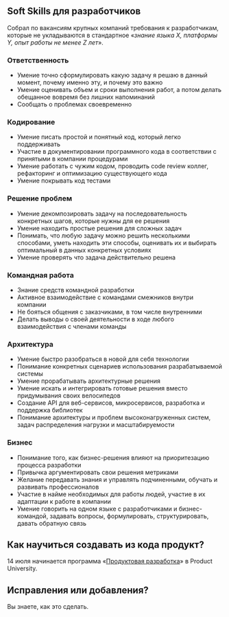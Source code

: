 ## Soft Skills для разработчиков

Собрал по вакансиям крупных компаний требования к разработчикам, которые не укладываются в стандартное «*знание языка X, платформы Y, опыт работы не менее Z лет*».

### Ответственность

- Умение точно сформулировать какую задачу я решаю в данный момент, почему именно эту, и почему это важно
- Умение оценивать объем и сроки выполнения работ, а потом делать обещанное вовремя без лишних напоминаний
- Сообщать о проблемах своевременно

### Кодирование

- Умение писать простой и понятный код, который легко поддерживать
- Участие в документировании программного кода в соответствии с принятыми в компании процедурами
- Умение работать с чужим кодом, проводить code review коллег, рефакторинг и оптимизацию существующего кода
- Умение покрывать код тестами

### Решение проблем

- Умение декомпозировать задачу на последовательность конкретных шагов, которые нужны для ее решения
- Умение находить простые решения для сложных задач
- Понимать, что любую задачу можно решить несколькими способами, уметь находить эти способы, оценивать их и выбирать оптимальный в данных конкретных условиях
- Умение проверять что задача действительно решена

### Командная работа

- Знание средств командной разработки
- Активное взаимодействие с командами смежников внутри компании
- Не бояться общения с заказчиками, в том числе внутренними
- Делать выводы о своей деятельности в ходе любого взаимодействия с членами команды

### Архитектура

- Умение быстро разобраться в новой для себя технологии
- Понимание конкретных сценариев использования разрабатываемой системы
- Умение прорабатывать архитектурные решения
- Умение искать и интегрировать готовые решения вместо придумывания своих велосипедов
- Создание API для веб-сервисов, микросервисов, разработка и поддержка библиотек
- Понимание архитектуры и проблем высоконагруженных систем, задач распределения нагрузки и масштабируемости

### Бизнес

- Понимание того, как бизнес-решения влияют на приоритезацию процесса разработки
- Привычка аргументировать свои решения метриками
- Желание передавать знания и управлять подчиненными, обучать и развивать профессионалов
- Участие в найме необходимых для работы людей, участие в их адаптации к работе в компании
- Умение говорить на одном языке с разработчиками и бизнес-командой, задавать вопросы, формулировать, структурировать, давать обратную связь

## Как научиться создавать из кода продукт?

14 июля начинается программа «[Продуктовая разработка](https://productuniversity.github.io/)» в Product University.

## Исправления или добавления?

Вы знаете, как это сделать.

